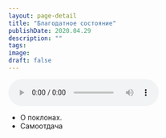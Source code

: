 ```yaml
---
layout: page-detail
title: "Благодатное состояние"
publishDate: 2020.04.29
description: ""
tags:
image:
draft: false
---
```


<audio title="2020.04.29 - Благодатное состояние.mp3" src="https://filer-api.advayta.org/v1.0/public/files/75875" controls=""></audio>

* О поклонах.
* Самоотдача

  
